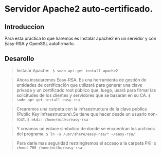 # Servidor Apache2 auto-certificado.
## Introduccion
Para esta practica lo que haremos es Instalar apache2 en un servidor y con Easy-RSA y OpenSSL autofirmarlo.

## Desarollo
>Instalar Apache:
``` $ sudo apt-get install apache2```

>Ahora instalaremos Easy-RSA. Es una herramienta de gestión de entidades de certificación que utilizará para generar una clave privada y un certificado root público que, luego, usará para firmar las solicitudes de los clientes y servidores que se basarán en su CA.
``` $ sudo apt-get install easy-rsa ```

>Crearemos una carpeta con la infraestructura de la clave publica (Public Key Infraestructure).Se tiene que hacer desde un usuario non-root.
``` $ mkdir /home/mitko/easy-rsa ```

>Y creamos un enlace simbolico de donde se encuentran los archivos del programa.
```$ ln -s /usr/share/easy-rsa/* ~/easy-rsa/ ```

>Para darle mas seguridad restringiremos el acceso a la carpeta PKI:
```$ chmod 700 /home/mitko/easy-rsa ```
